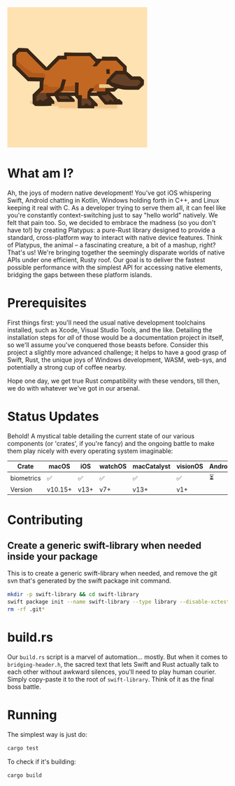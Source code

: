 <img src="images/platypus.svg" alt="Platypus Logo" width="320" height="320">


# What am I?
Ah, the joys of modern native development! You've got iOS whispering Swift, Android chatting in Kotlin, Windows holding forth in C++, and Linux keeping it real with C. As a developer trying to serve them all, it can feel like you're constantly context-switching just to say "hello world" natively. We felt that pain too. So, we decided to embrace the madness (so you don't have to!) by creating Platypus: a pure-Rust library designed to provide a standard, cross-platform way to interact with native device features. Think of Platypus, the animal – a fascinating creature, a bit of a mashup, right? That's us! We're bringing together the seemingly disparate worlds of native APIs under one efficient, Rusty roof. Our goal is to deliver the fastest possible performance with the simplest API for accessing native elements, bridging the gaps between these platform islands.

# Prerequisites
First things first: you'll need the usual native development toolchains installed, such as Xcode, Visual Studio Tools, and the like. Detailing the installation steps for *all* of those would be a documentation project in itself, so we'll assume you've conquered those beasts before. Consider this project a slightly more advanced challenge; it helps to have a good grasp of Swift, Rust, the unique joys of Windows development, WASM, web-sys, and potentially a strong cup of coffee nearby.

Hope one day, we get true Rust compatibility with these vendors, till then, we do with whatever we've got in our arsenal.

# Status Updates
Behold! A mystical table detailing the current state of our various components (or 'crates', if you're fancy) and the ongoing battle to make them play nicely with every operating system imaginable:

| Crate      | macOS | iOS | watchOS | macCatalyst | visionOS | Android | Windows | Linux | WASM |
|------------|-------|-----|---------|-------------|----------|---------|---------|-------|------|
| biometrics | ✅    | ✅  | ✅      | ✅          | ✅       | ⏳      | ⏳      | ⏳    | ⏳   |
| Version    | v10.15+ | v13+ | v7+     | v13+        | v1+      |         |         |       |      |


# Contributing
## Create a generic swift-library when needed inside your package
This is to create a generic swift-library when needed, and remove the git svn that's generated by the swift package init command.
```bash
mkdir -p swift-library && cd swift-library
swift package init --name swift-library --type library --disable-xctest --disable-swift-testing
rm -rf .git*
```

# build.rs
Our `build.rs` script is a marvel of automation... mostly. But when it comes to `bridging-header.h`, the sacred text that lets Swift and Rust actually talk to each other without awkward silences, you'll need to play human courier. Simply copy-paste it to the root of `swift-library`. Think of it as the final boss battle.

# Running
The simplest way is just do:
```rust
cargo test
```

To check if it's building:
```rust
cargo build
```
